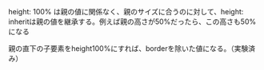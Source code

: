 height: 100% は親の値に関係なく、親のサイズに合うのに対して、height: inheritは親の値を継承する。例えば親の高さが50%だったら、この高さも50%になる

親の直下の子要素をheight100%にすれば、borderを除いた値になる。（実験済み）
